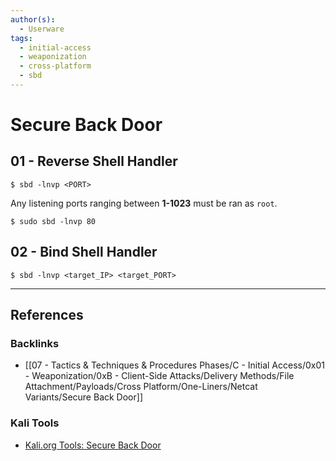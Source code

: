 ```yaml
---
author(s):
  - Userware
tags:
  - initial-access
  - weaponization
  - cross-platform
  - sbd
---
```

# Secure Back Door

## 01 - Reverse Shell Handler

```
$ sbd -lnvp <PORT>
```

Any listening ports ranging between **1-1023** must be ran as `root`.

```
$ sudo sbd -lnvp 80
```

## 02 - Bind Shell Handler

```
$ sbd -lnvp <target_IP> <target_PORT>
```

---
## References

### Backlinks

- [[07 - Tactics & Techniques & Procedures Phases/C - Initial Access/0x01 - Weaponization/0xB - Client-Side Attacks/Delivery Methods/File Attachment/Payloads/Cross Platform/One-Liners/Netcat Variants/Secure Back Door]]

### Kali Tools

- [Kali.org Tools: Secure Back Door](https://www.kali.org/tools/sbd/)